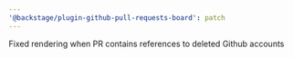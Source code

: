 ```yaml
---
'@backstage/plugin-github-pull-requests-board': patch
---
```


Fixed rendering when PR contains references to deleted Github accounts
